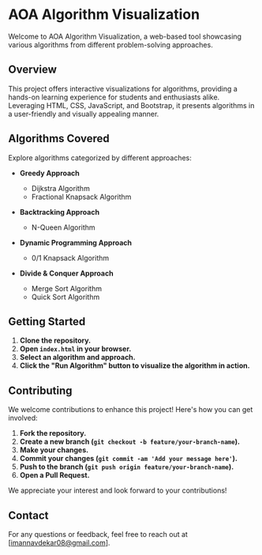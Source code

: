 # AOA Algorithm Visualization

Welcome to AOA Algorithm Visualization, a web-based tool showcasing various algorithms from different problem-solving approaches.

## Overview

This project offers interactive visualizations for algorithms, providing a hands-on learning experience for students and enthusiasts alike. Leveraging HTML, CSS, JavaScript, and Bootstrap, it presents algorithms in a user-friendly and visually appealing manner.

## Algorithms Covered

Explore algorithms categorized by different approaches:

- **Greedy Approach**
  - Dijkstra Algorithm
  - Fractional Knapsack Algorithm

- **Backtracking Approach**
  - N-Queen Algorithm

- **Dynamic Programming Approach**
  - 0/1 Knapsack Algorithm

- **Divide & Conquer Approach**
  - Merge Sort Algorithm
  - Quick Sort Algorithm

## Getting Started

1. **Clone the repository.**
2. **Open `index.html` in your browser.**
3. **Select an algorithm and approach.**
4. **Click the "Run Algorithm" button to visualize the algorithm in action.**

## Contributing

We welcome contributions to enhance this project! Here's how you can get involved:

1. **Fork the repository.**
2. **Create a new branch (`git checkout -b feature/your-branch-name`).**
3. **Make your changes.**
4. **Commit your changes (`git commit -am 'Add your message here'`).**
5. **Push to the branch (`git push origin feature/your-branch-name`).**
6. **Open a Pull Request.**

We appreciate your interest and look forward to your contributions!

## Contact

For any questions or feedback, feel free to reach out at [imannavdekar08@gmail.com].

